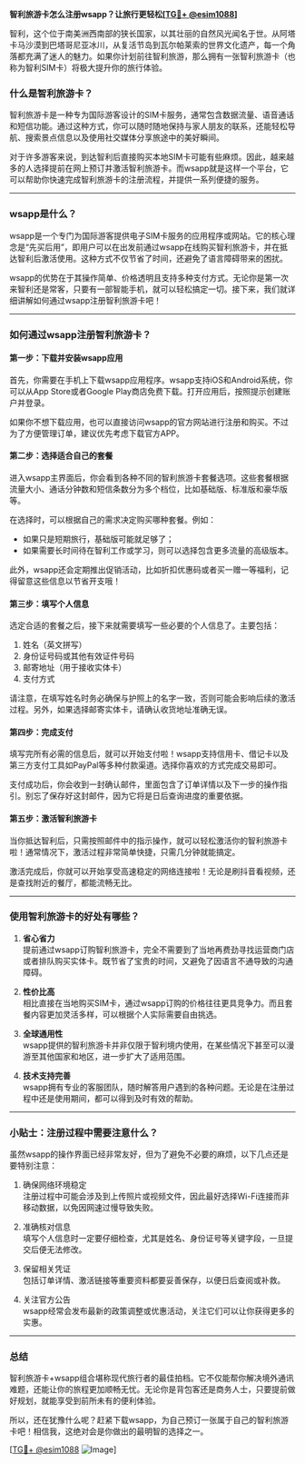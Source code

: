 **智利旅游卡怎么注册wsapp？让旅行更轻松[[TG💪+ @esim1088](https://t.me/s/esim1088)]**

智利，这个位于南美洲西南部的狭长国家，以其壮丽的自然风光闻名于世。从阿塔卡马沙漠到巴塔哥尼亚冰川，从复活节岛到瓦尔帕莱索的世界文化遗产，每一个角落都充满了迷人的魅力。如果你计划前往智利旅游，那么拥有一张智利旅游卡（也称为智利SIM卡）将极大提升你的旅行体验。

### 什么是智利旅游卡？

智利旅游卡是一种专为国际游客设计的SIM卡服务，通常包含数据流量、语音通话和短信功能。通过这种方式，你可以随时随地保持与家人朋友的联系，还能轻松导航、搜索景点信息以及使用社交媒体分享旅途中的美好瞬间。

对于许多游客来说，到达智利后直接购买本地SIM卡可能有些麻烦。因此，越来越多的人选择提前在网上预订并激活智利旅游卡。而wsapp就是这样一个平台，它可以帮助你快速完成智利旅游卡的注册流程，并提供一系列便捷的服务。

---

### wsapp是什么？

wsapp是一个专门为国际游客提供电子SIM卡服务的应用程序或网站。它的核心理念是“先买后用”，即用户可以在出发前通过wsapp在线购买智利旅游卡，并在抵达智利后激活使用。这种方式不仅节省了时间，还避免了语言障碍带来的困扰。

wsapp的优势在于其操作简单、价格透明且支持多种支付方式。无论你是第一次来智利还是常客，只要有一部智能手机，就可以轻松搞定一切。接下来，我们就详细讲解如何通过wsapp注册智利旅游卡吧！

---

### 如何通过wsapp注册智利旅游卡？

#### 第一步：下载并安装wsapp应用
首先，你需要在手机上下载wsapp应用程序。wsapp支持iOS和Android系统，你可以从App Store或者Google Play商店免费下载。打开应用后，按照提示创建账户并登录。

如果你不想下载应用，也可以直接访问wsapp的官方网站进行注册和购买。不过为了方便管理订单，建议优先考虑下载官方APP。

#### 第二步：选择适合自己的套餐
进入wsapp主界面后，你会看到各种不同的智利旅游卡套餐选项。这些套餐根据流量大小、通话分钟数和短信条数分为多个档位，比如基础版、标准版和豪华版等。

在选择时，可以根据自己的需求决定购买哪种套餐。例如：
- 如果只是短期旅行，基础版可能就足够了；
- 如果需要长时间待在智利工作或学习，则可以选择包含更多流量的高级版本。

此外，wsapp还会定期推出促销活动，比如折扣优惠码或者买一赠一等福利，记得留意这些信息以节省开支哦！

#### 第三步：填写个人信息
选定合适的套餐之后，接下来就需要填写一些必要的个人信息了。主要包括：
1. 姓名（英文拼写）
2. 身份证号码或其他有效证件号码
3. 邮寄地址（用于接收实体卡）
4. 支付方式

请注意，在填写姓名时务必确保与护照上的名字一致，否则可能会影响后续的激活过程。另外，如果选择邮寄实体卡，请确认收货地址准确无误。

#### 第四步：完成支付
填写完所有必需的信息后，就可以开始支付啦！wsapp支持信用卡、借记卡以及第三方支付工具如PayPal等多种付款渠道。选择你喜欢的方式完成交易即可。

支付成功后，你会收到一封确认邮件，里面包含了订单详情以及下一步的操作指引。别忘了保存好这封邮件，因为它将是日后查询进度的重要依据。

#### 第五步：激活智利旅游卡
当你抵达智利后，只需按照邮件中的指示操作，就可以轻松激活你的智利旅游卡啦！通常情况下，激活过程非常简单快捷，只需几分钟就能搞定。

激活完成后，你就可以开始享受高速稳定的网络连接啦！无论是刷抖音看视频，还是查找附近的餐厅，都能流畅无比。

---

### 使用智利旅游卡的好处有哪些？

1. **省心省力**  
   提前通过wsapp订购智利旅游卡，完全不需要到了当地再费劲寻找运营商门店或者排队购买实体卡。既节省了宝贵的时间，又避免了因语言不通导致的沟通障碍。

2. **性价比高**  
   相比直接在当地购买SIM卡，通过wsapp订购的价格往往更具竞争力。而且套餐内容更加灵活多样，可以根据个人实际需要自由挑选。

3. **全球通用性**  
   wsapp提供的智利旅游卡并非仅限于智利境内使用，在某些情况下甚至可以漫游至其他国家和地区，进一步扩大了适用范围。

4. **技术支持完善**  
   wsapp拥有专业的客服团队，随时解答用户遇到的各种问题。无论是在注册过程中还是使用期间，都可以得到及时有效的帮助。

---

### 小贴士：注册过程中需要注意什么？

虽然wsapp的操作界面已经非常友好，但为了避免不必要的麻烦，以下几点还是要特别注意：

1. 确保网络环境稳定  
   注册过程中可能会涉及到上传照片或视频文件，因此最好选择Wi-Fi连接而非移动数据，以免因网速过慢导致失败。

2. 准确核对信息  
   填写个人信息时一定要仔细检查，尤其是姓名、身份证号等关键字段，一旦提交后便无法修改。

3. 保留相关凭证  
   包括订单详情、激活链接等重要资料都要妥善保存，以便日后查阅或补救。

4. 关注官方公告  
   wsapp经常会发布最新的政策调整或优惠活动，关注它们可以让你获得更多的实惠。

---

### 总结

智利旅游卡+wsapp组合堪称现代旅行者的最佳拍档。它不仅能帮你解决境外通讯难题，还能让你的旅程更加顺畅无忧。无论你是背包客还是商务人士，只要提前做好规划，就能享受到前所未有的便利体验。

所以，还在犹豫什么呢？赶紧下载wsapp，为自己预订一张属于自己的智利旅游卡吧！相信我，这绝对会是你做出的最明智的选择之一。

[[TG💪+ @esim1088](https://t.me/s/esim1088) ![Image](https://i.postimg.cc/4NQfJmqS/Snipaste-2025-05-13-00-14-12.png)]